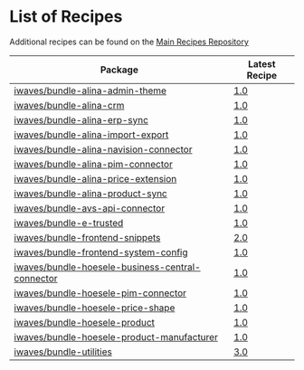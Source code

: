 # List of Recipes

Additional recipes can be found on the [Main Recipes Repository](https://github.com/symfony/recipes/blob/flex/main/RECIPES.md)

| Package | Latest Recipe |
| --- | --- |
| [iwaves/bundle-alina-admin-theme](https://packagist.org/packages/iwaves/bundle-alina-admin-theme) | [1.0](iwaves/bundle-alina-admin-theme/1.0) |
| [iwaves/bundle-alina-crm](https://packagist.org/packages/iwaves/bundle-alina-crm) | [1.0](iwaves/bundle-alina-crm/1.0) |
| [iwaves/bundle-alina-erp-sync](https://packagist.org/packages/iwaves/bundle-alina-erp-sync) | [1.0](iwaves/bundle-alina-erp-sync/1.0) |
| [iwaves/bundle-alina-import-export](https://packagist.org/packages/iwaves/bundle-alina-import-export) | [1.0](iwaves/bundle-alina-import-export/1.0) |
| [iwaves/bundle-alina-navision-connector](https://packagist.org/packages/iwaves/bundle-alina-navision-connector) | [1.0](iwaves/bundle-alina-navision-connector/1.0) |
| [iwaves/bundle-alina-pim-connector](https://packagist.org/packages/iwaves/bundle-alina-pim-connector) | [1.0](iwaves/bundle-alina-pim-connector/1.0) |
| [iwaves/bundle-alina-price-extension](https://packagist.org/packages/iwaves/bundle-alina-price-extension) | [1.0](iwaves/bundle-alina-price-extension/1.0) |
| [iwaves/bundle-alina-product-sync](https://packagist.org/packages/iwaves/bundle-alina-product-sync) | [1.0](iwaves/bundle-alina-product-sync/1.0) |
| [iwaves/bundle-avs-api-connector](https://packagist.org/packages/iwaves/bundle-avs-api-connector) | [1.0](iwaves/bundle-avs-api-connector/1.0) |
| [iwaves/bundle-e-trusted](https://packagist.org/packages/iwaves/bundle-e-trusted) | [1.0](iwaves/bundle-e-trusted/1.0) |
| [iwaves/bundle-frontend-snippets](https://packagist.org/packages/iwaves/bundle-frontend-snippets) | [2.0](iwaves/bundle-frontend-snippets/2.0) |
| [iwaves/bundle-frontend-system-config](https://packagist.org/packages/iwaves/bundle-frontend-system-config) | [1.0](iwaves/bundle-frontend-system-config/1.0) |
| [iwaves/bundle-hoesele-business-central-connector](https://packagist.org/packages/iwaves/bundle-hoesele-business-central-connector) | [1.0](iwaves/bundle-hoesele-business-central-connector/1.0) |
| [iwaves/bundle-hoesele-pim-connector](https://packagist.org/packages/iwaves/bundle-hoesele-pim-connector) | [1.0](iwaves/bundle-hoesele-pim-connector/1.0) |
| [iwaves/bundle-hoesele-price-shape](https://packagist.org/packages/iwaves/bundle-hoesele-price-shape) | [1.0](iwaves/bundle-hoesele-price-shape/1.0) |
| [iwaves/bundle-hoesele-product](https://packagist.org/packages/iwaves/bundle-hoesele-product) | [1.0](iwaves/bundle-hoesele-product/1.0) |
| [iwaves/bundle-hoesele-product-manufacturer](https://packagist.org/packages/iwaves/bundle-hoesele-product-manufacturer) | [1.0](iwaves/bundle-hoesele-product-manufacturer/1.0) |
| [iwaves/bundle-utilities](https://packagist.org/packages/iwaves/bundle-utilities) | [3.0](iwaves/bundle-utilities/3.0) |